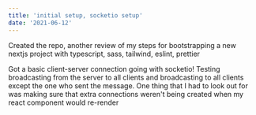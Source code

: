 ```yaml
---
title: 'initial setup, socketio setup'
date: '2021-06-12'
---
```


Created the repo, another review of my steps for bootstrapping a new nextjs project with typescript, sass, tailwind, eslint, prettier

Got a basic client-server connection going with socketio!  Testing broadcasting from the server to all clients and broadcasting to all clients except the one who sent the message.  One thing that I had to look out for was making sure that extra connections weren't being created when my react component would re-render

